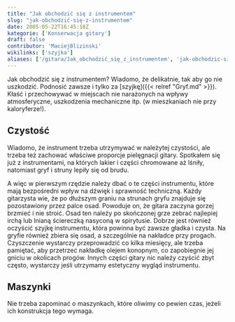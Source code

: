 ```yaml
---
title: "Jak obchodzić się z instrumentem"
slug: "jak-obchodzić-się-z-instrumentem"
date: 2005-05-22T16:45:18Z
kategorie: ['Konserwacja gitary']
draft: false
contributor: 'MaciejBlizinski'
wikilinks: ['szyjka']
aliases: ['/gitara/Jak_obchodzić_się_z_instrumentem', 'jak-obchodzic-sie-z-instrumentem']
---
```

Jak obchodzić się z instrumentem? Wiadomo, że delikatnie, tak aby go nie
uszkodzić. Podnosić zawsze i tylko za [szyjkę]({{< relref "Gryf.md" >}}). Kłaść
i przechowywać w miejscach nie narażonych na wpływy atmosferyczne,
uszkodzenia mechaniczne itp. (w mieszkaniach nie przy kaloryferze\!).

## Czystość

Wiadomo, że instrument trzeba utrzymywać w należytej czystości, ale
trzeba też zachować właściwe proporcje pielęgnacji gitary. Spotkałem się
już z instrumentami, na których lakier i części chromowane aż lśniły,
natomiast gryf i struny lepiły się od brudu.

A więc w pierwszym rzędzie należy dbać o te części instrumentu, które
mają bezpośredni wpływ na dźwięk i sprawność techniczną. Każdy
gitarzysta wie, że po dłuższym graniu na strunach gryfu znajduje się
pozostawiony przez palce osad. Powoduje on, że gitara zaczyna gorzej
brzmieć i nie stroić. Osad ten należy po skończonej grze zebrać
najlepiej irchą lub lnianą ściereczką nasyconą w spirytusie. Dobrze jest
również oczyścić szyjkę instrumentu, która powinna być zawsze gładka i
czysta. Na gryfie również zbiera się osad, a szczególnie na nakładce
przy progach. Czyszczenie wystarczy przeprowadzić co kilka miesięcy, ale
trzeba pamiętać, aby przetrzeć nakładkę olejem konopnym, co zapobiegnie
jej gniciu w okolicach progów. Innych części gitary nic należy czyścić
zbyt często, wystarczy jeśli utrzymamy estetyczny wygląd instrumentu.

## Maszynki

Nie trzeba zapominać o maszynkach, które oliwimy co pewien czas, jeżeli
ich konstrukcja tego wymaga.


